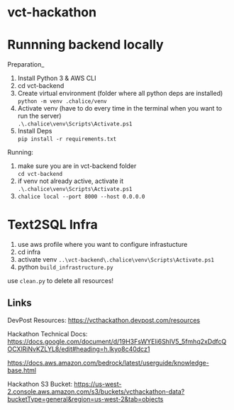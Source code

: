 # vct-hackathon


# Runnning backend locally

Preparation_
1. Install Python 3 & AWS CLI
2. cd vct-backend
3. Create virtual environment (folder where all python deps are installed)  
    `python -m venv .chalice/venv`
4. Activate venv (have to do every time in the terminal when you want to run the server)  
    `.\.chalice\venv\Scripts\Activate.ps1`
5. Install Deps  
    `pip install -r requirements.txt`

Running:
1. make sure you are in vct-backend folder  
    `cd vct-backend`
2. if venv not already active, activate it
    `.\.chalice\venv\Scripts\Activate.ps1`
3. `chalice local --port 8000 --host 0.0.0.0`


# Text2SQL Infra
1. use aws profile where you want to configure infrastucture  
2. cd infra
3. activate venv `..\vct-backend\.chalice\venv\Scripts\Activate.ps1`
3. python `build_infrastructure.py`  

use `clean.py` to delete all resources!  

## Links

DevPost Resources: https://vcthackathon.devpost.com/resources

Hackathon Technical Docs: https://docs.google.com/document/d/19H3FsWYEli6ShIV5_5fmhq2xDdfcQOCXlRiNvKZLYL8/edit#heading=h.lkyo8c40dcz1

https://docs.aws.amazon.com/bedrock/latest/userguide/knowledge-base.html

Hackathon S3 Bucket: https://us-west-2.console.aws.amazon.com/s3/buckets/vcthackathon-data?bucketType=general&region=us-west-2&tab=objects